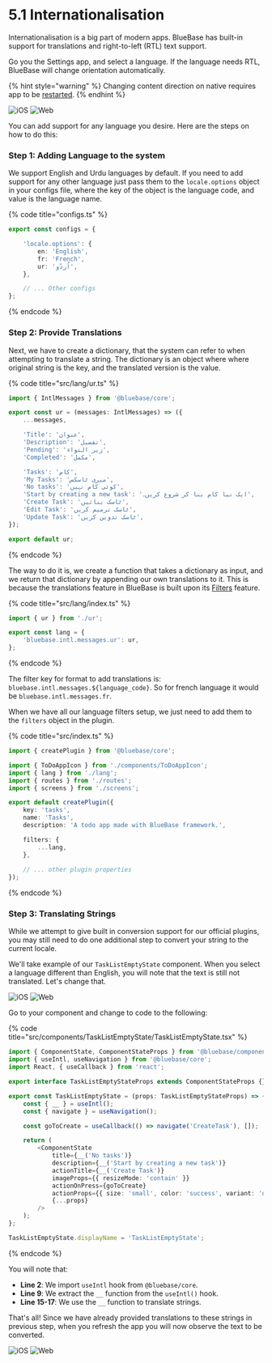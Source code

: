 # 5.1 Internationalisation

Internationalisation is a big part of modern apps. BlueBase has built-in support for translations and right-to-left (RTL) text support.

Go you the Settings app, and select a language. If the language needs RTL, BlueBase will change orientation automatically.

{% hint style="warning" %}
Changing content direction on native requires app to be [restarted](https://medium.com/@p.nasirimehr/adding-rtl-support-to-an-existing-react-native-app-in-2020-3264d035cb49).
{% endhint %}

![iOS](<../../.gitbook/assets/Screenshot 2022-04-24 at 11.36.21 PM.png>) ![Web](<../../.gitbook/assets/Screenshot 2022-04-27 at 9.16.27 PM.png>)

You can add support for any language you desire. Here are the steps on how to do this:

### Step 1: Adding Language to the system

We support English and Urdu languages by default. If you need to add support for any other language just pass them to the `locale.options` object in your configs file, where the key of the object is the language code, and value is the language name.

{% code title="configs.ts" %}
```typescript
export const configs = {

	'locale.options': {
		en: 'English',
		fr: 'French',
		ur: 'اُردُو',
	},

	// ... Other configs
};
```
{% endcode %}

### Step 2: Provide Translations

Next, we have to create a dictionary, that the system can refer to when attempting to translate a string. The dictionary is an object where where original string is the key, and the translated version is the value.

{% code title="src/lang/ur.ts" %}
```typescript
import { IntlMessages } from '@bluebase/core';

export const ur = (messages: IntlMessages) => ({
	...messages,

	'Title': 'عنوان',
	'Description': 'تفصیل',
	'Pending': 'زیر التواء',
	'Completed': 'مکمل',

	'Tasks': 'کام',
	'My Tasks': 'میری ٹاسکس',
	'No tasks': 'کوئی کام نہیں',
	'Start by creating a new task': 'ایک نیا کام بنا کر شروع کریں۔',
	'Create Task': 'ٹاسک بنائیں',
	'Edit Task': 'ٹاسک ترمیم کریں',
	'Update Task': 'ٹاسک تدوین کریں',
});

export default ur;
```
{% endcode %}

The way to do it is, we create a function that takes a dictionary as input, and we return that dictionary by appending our own translations to it. This is because the translations feature in BlueBase is built upon its [Filters](../../key-concepts/filters.md) feature.

{% code title="src/lang/index.ts" %}
```typescript
import { ur } from './ur';

export const lang = {
	'bluebase.intl.messages.ur': ur,
};
```
{% endcode %}

The filter key for format to add translations is: `bluebase.intl.messages.${language_code}`. So for french language it would be `bluebase.intl.messages.fr`.

When we have all our language filters setup, we just need to add them to the `filters` object in the plugin.

{% code title="src/index.ts" %}
```typescript
import { createPlugin } from '@bluebase/core';

import { ToDoAppIcon } from './components/ToDoAppIcon';
import { lang } from './lang';
import { routes } from './routes';
import { screens } from './screens';

export default createPlugin({
	key: 'tasks',
	name: 'Tasks',
	description: 'A todo app made with BlueBase framework.',

	filters: {
		...lang,
	},
	
	// ... other plugin properties
});

```
{% endcode %}

### Step 3: Translating Strings

While we attempt to give built in conversion support for our official plugins, you may still need to do one additional step to convert your string to the current locale.

We'll take example of our `TaskListEmptyState` component. When you select a language different than English, you will note that the text is still not translated. Let's change that.

![iOS](<../../.gitbook/assets/Screenshot 2022-04-24 at 11.35.29 PM.png>) ![Web](<../../.gitbook/assets/Screenshot 2022-04-27 at 9.20.07 PM.png>)

Go to your component and change to code to the following:

{% code title="src/components/TaskListEmptyState/TaskListEmptyState.tsx" %}
```typescript
import { ComponentState, ComponentStateProps } from '@bluebase/components';
import { useIntl, useNavigation } from '@bluebase/core';
import React, { useCallback } from 'react';

export interface TaskListEmptyStateProps extends ComponentStateProps {}

export const TaskListEmptyState = (props: TaskListEmptyStateProps) => {
	const { __ } = useIntl();
	const { navigate } = useNavigation();

	const goToCreate = useCallback(() => navigate('CreateTask'), []);

	return (
		<ComponentState
			title={__('No tasks')}
			description={__('Start by creating a new task')}
			actionTitle={__('Create Task')}
			imageProps={{ resizeMode: 'contain' }}
			actionOnPress={goToCreate}
			actionProps={{ size: 'small', color: 'success', variant: 'outlined' }}
			{...props}
		/>
	);
};

TaskListEmptyState.displayName = 'TaskListEmptyState';
```
{% endcode %}

You will note that:

* **Line 2**: We import `useIntl` hook from `@bluebase/core`.
* **Line 9**: We extract the `__` function from the `useIntl()` hook.
* **Line 15-17**: We use the `__` function to translate strings.

That's all! Since we have already provided translations to these strings in previous step, when you refresh the app you will now observe the text to be converted.

![iOS](<../../.gitbook/assets/Screenshot 2022-04-24 at 11.36.42 PM.png>) ![Web](<../../.gitbook/assets/Screenshot 2022-04-27 at 9.22.17 PM.png>)
